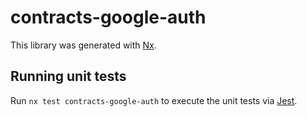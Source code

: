# contracts-google-auth

This library was generated with [Nx](https://nx.dev).

## Running unit tests

Run `nx test contracts-google-auth` to execute the unit tests via [Jest](https://jestjs.io).
